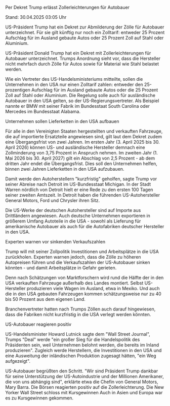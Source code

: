
Per Dekret
Trump erlässt Zollerleichterungen für Autobauer


Stand: 30.04.2025 03:05 Uhr


US-Präsident Trump hat ein Dekret zur Abmilderung der Zölle für Autobauer unterzeichnet. Für sie gilt künftig nur noch ein Zolltarif: entweder 25 Prozent Aufschlag für im Ausland gebaute Autos oder 25 Prozent Zoll auf Stahl oder Aluminium.



US-Präsident Donald Trump hat ein Dekret mit Zollerleichterungen für Autobauer unterzeichnet. Trumps Anordnung sieht vor, dass die Hersteller nicht mehrfach durch Zölle für Autos sowie für Material wie Stahl belastet werden.


Wie ein Vertreter des US-Handelsministeriums mitteilte, sollen die Unternehmen in den USA nur einen Zolltarif zahlen: entweder den 25-prozentigen Aufschlag für im Ausland gebaute Autos oder die 25 Prozent Zoll auf Stahl oder Aluminium. Die Regelung solle auch für ausländische Autobauer in den USA gelten, so der US-Regierungsvertreter. Als Beispiel nannte er BMW mit seiner Fabrik im Bundesstaat South Carolina oder Mercedes im Bundesstaat Alabama.

Unternehmen sollen Lieferketten in den USA aufbauen


Für alle in den Vereinigten Staaten hergestellten und verkauften Fahrzeuge, die auf importierte Ersatzteile angewiesen sind, gilt laut dem Dekret zudem eine Übergangsfrist von zwei Jahren. Im ersten Jahr (3. April 2025 bis 30. April 2026) können US- und ausländische Hersteller demnach eine Zollminderung von 3,75 Prozent in Anspruch nehmen. Im zweiten Jahr (1. Mai 2026 bis 30. April 2027) gilt ein Abschlag von 2,5 Prozent - ab dem dritten Jahr endet die Übergangsfrist. Dies soll den Unternehmen helfen, binnen zwei Jahren Lieferketten in den USA aufzubauen. 


Damit werde den Autoherstellern "kurzfristig" geholfen, sagte Trump vor seiner Abreise nach Detroit im US-Bundesstaat Michigan. In der Stadt Warren nördlich von Detroit hielt er eine Rede zu den ersten 100 Tagen seiner zweiten Amtszeit. In Detroit haben die führenden US-Autohersteller General Motors, Ford und Chrysler ihren Sitz.


Die US-Werke der deutschen Autohersteller sind auf Importe aus Drittländern angewiesen. Auch deutsche Unternehmen exportieren in größerem Umfang Autoteile in die USA - sowohl als Lieferung für amerikanische Autobauer als auch für die Autofabriken deutscher Hersteller in den USA. 

Experten warnen vor sinkenden Verkaufszahlen


Trump will mit seiner Zollpolitik Investitionen und Arbeitsplätze in die USA zurückholen. Experten warnen jedoch, dass die Zölle zu höheren Autopreisen führen und die Verkaufszahlen der US-Autobauer sinken könnten - und damit Arbeitsplätze in Gefahr gerieten. 


Denn nach Schätzungen von Marktforschern wird rund die Hälfte der in den USA verkauften Fahrzeuge außerhalb des Landes montiert. Selbst US-Hersteller produzieren viele Wagen im Ausland, etwa in Mexiko. Und auch die in den USA gebauten Fahrzeugen kommen schätzungsweise nur zu 40 bis 50 Prozent aus dem eigenen Land. 


Branchenvertreter hatten nach Trumps Zöllen auch darauf hingewiesen, dass die Fabriken nicht kurzfristig in die USA verlegt werden könnten.

US-Autobauer reagieren positiv


US-Handelsminister Howard Lutnick sagte dem "Wall Street Journal", Trumps "Deal" werde "ein großer Sieg für die Handelspolitik des Präsidenten sein, weil Unternehmen belohnt werden, die bereits im Inland produzieren". Zugleich werde Herstellern, die Investitionen in den USA und eine Ausweitung der inländischen Produktion zugesagt hätten, "ein Weg aufgezeigt".


US-Autobauer begrüßten den Schritt. "Wir sind Präsident Trump dankbar für seine Unterstützung der US-Autoindustrie und der Millionen Amerikaner, die von uns abhängig sind", erklärte etwa die Chefin von General Motors, Mary Barra. Die Börsen reagierten positiv auf die Zollerleichterung. Die New Yorker Wall Street schloss mit Kursgewinnen Auch in Asien und Europa war es zu Kursgewinnen gekommen.

